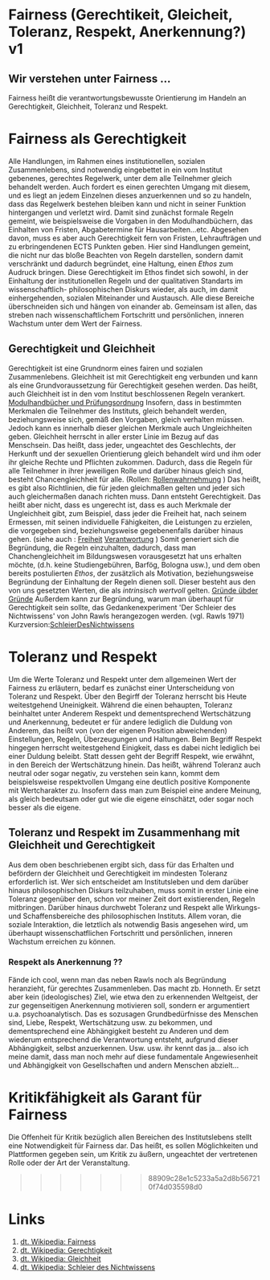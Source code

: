 <!---
   NAME - The NAME of this project is:
ethos

  FILE - The FILENAME of the current file is:
/v1.md

  CREATION - This project was CREATED on:
2017-01-28-16:15:00 UTC

  MODIFICATION - This project was last MODIFIED on:
2017-01-28-16:15:00 UTC

  VERSION - The current VERSION of this project is:
<git-commit-hash>-2017-01-28-16:15:00 UTC

  CREATOR(S) - This project was CREATED by:
Michael Czechowski, Martin Maga

  CONTACT - You can CONTACT the creator(s) or developer(s) of this project at:
E-Mail: mail@martinmaga.de

  COPYRIGHT - The COPYRIGHT holder of this project is:
COPYRIGHT (c) 2016 Martin Maga

  LICENSE - This project is LICENSED under the following license:
Martin Maga 2016 CC BY-SA 4.0 https://creativecommons.org

  SUBFILE – This is a SUBFILE! For more INFORMATION on this project go to:
/README.md
--->

# Fairness (Gerechtikeit, Gleicheit, Toleranz, Respekt, Anerkennung?) **v1**
## Wir verstehen unter Fairness …


Fairness heißt die verantwortungsbewusste Orientierung im Handeln an Gerechtigkeit, Gleichheit, Toleranz und Respekt.

# Fairness als Gerechtigkeit

Alle Handlungen, im Rahmen eines institutionellen, sozialen Zusammenlebens, sind notwendig eingebettet in ein vom Institut gebenenes, gerechtes Regelwerk, unter dem alle Teilnehmer gleich behandelt werden. Auch fordert es einen gerechten Umgang mit diesem, und es liegt an jedem Einzelnen dieses anzuerkennen und so zu handeln, dass das Regelwerk bestehen bleiben kann und nicht in seiner Funktion hintergangen und verletzt wird.
Damit sind zunächst formale Regeln gemeint, wie beispielsweise die Vorgaben in den Modulhandbüchern, das Einhalten von Fristen, Abgabetermine für Hausarbeiten...etc.
Abgesehen davon, muss es aber auch Gerechtigkeit fern von Fristen, Lehraufträgen und zu erbringendenen ECTS Punkten geben. Hier sind Handlungen gemeint, die nicht nur das bloße Beachten von Regeln darstellen, sondern damit verschränkt und dadurch begründet, eine Haltung, einen *Ethos* zum Audruck bringen.
Diese Gerechtigkeit im Ethos findet sich sowohl, in der Einhaltung der institutionellen Regeln und der qualitativen Standarts im wissenschaftlich- philosophischen Diskurs wieder, als auch, im damit einhergehenden, sozialen Miteinander und Austausch.
Alle diese Bereiche überschneiden sich und hängen von einander ab. Gemeinsam ist allen, das streben nach wissenschaftlichem Fortschritt und persönlichen, inneren Wachstum unter dem Wert der Fairness.

## Gerechtigkeit und Gleichheit

Gerechtigkeit ist eine Grundnorm eines fairen und sozialen Zusammenlebens. Gleichheit ist mit Gerechtigkeit eng verbunden und kann als eine Grundvoraussetzung für Gerechtigkeit gesehen werden. Das heißt, auch Gleichheit ist in den vom Institut beschlossenen Regeln verankert. [Modulhandbücher und Prüfungsordnung](http://www.uni-stuttgart.de/bologna/modulhandbuecher/index.html) Insofern, dass in bestimmten Merkmalen die Teilnehmer des Instituts, gleich behandelt werden, beziehungsweise sich, gemäß den Vorgaben, gleich verhalten müssen. Jedoch kann es innerhalb dieser gleichen Merkmale auch Ungleichheiten geben.
Gleichheit herrscht in aller erster Linie im Bezug auf das Menschsein. Das heißt, dass jeder, ungeachtet des Geschlechts, der Herkunft und der sexuellen Orientierung gleich behandelt wird und ihm oder ihr gleiche Rechte und Pflichten zukommen. Dadurch, dass die Regeln für alle Teilnehmer in ihrer jeweiligen Rolle und darüber hinaus gleich sind, besteht Chancengleichheit für alle. (Rollen: [Rollenwahrnehmung](../contents/actions/a3_roles.md) )
Das heißt, es gibt also Richtlinien, die für jeden gleichmaßen gelten und jeder sich auch gleichermaßen danach richten muss. Dann entsteht Gerechtigkeit. Das heißt aber nicht, dass es ungerecht ist, dass es auch Merkmale der Ungleichheit gibt, zum Beispiel, dass jeder die Freiheit hat, nach seinem Ermessen, mit seinen individuelle Fähigkeiten, die Leistungen zu erzielen, die vorgegeben sind, beziehungsweise gegebenenfalls darüber hinaus gehen. (siehe auch : [Freiheit](../contents/values/v2_freedom.md) [Verantwortung](../contents/values/v6_responsibility.md) )
Somit generiert sich die Begründung, die Regeln einzuhalten, dadurch, dass man Chanchengleichheit im Bildungswesen vorausgesetzt hat uns erhalten möchte, (d.h. keine Studiengebühren, Barfög, Bologna usw.), und dem oben bereits postulierten *Ethos*, der zusätzlich als Motivation, beziehungsweise Begründung der Einhaltung der Regeln dienen soll. Dieser besteht aus den von uns gesetzten Werten, die als *intrinsisch wertvoll* gelten. [Gründe übder Gründe](../contents/reasons/reasons.md) Außerdem kann zur Begründung, warum man überhaupt für Gerechtigkeit sein sollte, das Gedankenexperiment 'Der Schleier des Nichtwissens' von John Rawls herangezogen werden. (vgl. Rawls 1971)
Kurzversion:[SchleierDesNichtwissens](http://www.srf.ch/kultur/gesellschaft-religion/filosofix/was-ist-gerecht-gedankenexperiment-schleier-des-nichtwissens)

# Toleranz und Respekt

Um die Werte Toleranz und Respekt unter dem allgemeinen Wert der Fairness zu erläutern, bedarf es zunächst einer Unterscheidung von Toleranz und Respekt.
Über den Begirff der Toleranz herrscht bis Heute weitestgehend Uneinigkeit. Während die einen behaupten, Toleranz beinhaltet unter Anderem Respekt und dementsprechend Wertschätzung und Anerkennung, bedeutet er für andere lediglich die Duldung von Anderem, das heißt von (von der eigenen Position abweichenden) Einstellungen, Regeln, Überzeugungen und Haltungen.
Beim Begriff Respekt hingegen herrscht weitestgehend Einigkeit, dass es dabei nicht lediglich bei einer Duldung beleibt. Statt dessen geht der Begriff Respekt, wie erwähnt, in den Bereich der Wertschätzung hinein. Das heißt, während Toleranz auch neutral oder sogar negativ, zu verstehen sein kann, kommt dem beispielsweise respektvollen Umgang eine deutlich positive Komponente mit Wertcharakter zu. Insofern dass man zum Beispiel eine andere Meinung, als gleich bedeutsam oder gut wie die eigene einschätzt, oder sogar noch besser als die eigene.

## Toleranz und Respekt im Zusammenhang mit Gleichheit und Gerechtigkeit

Aus dem oben beschriebenen ergibt sich, dass für das Erhalten und befördern der Gleichheit und Gerechtigkeit im mindesten Toleranz erforderlich ist. Wer sich entscheidet am Institutsleben und dem darüber hinaus philosophischen Diskurs teilzuhaben, muss somit in erster Linie eine Toleranz gegenüber den, schon vor meiner Zeit dort existierenden, Regeln mitbringen. Darüber hinaus durchwebt Toleranz und Respekt alle Wirkungs- und Schaffensbereiche des philosophischen Instituts. Allem voran, die soziale Interaktion, die letztlich als notwendig Basis angesehen wird, um überhaupt wissenschatflichen Fortschritt und persönlichen, inneren Wachstum erreichen zu können.  

### Respekt als Anerkennung  ??

Fände ich cool, wenn man das neben Rawls noch als Begründung heranzieht, für gerechtes Zusammenleben. Das macht zb. Honneth. Er setzt aber kein (ideologisches) Ziel, wie etwa den zu erkennenden Weltgeist, der zur gegenseitigen Anerkennung motivieren soll, sondern er argumentiert u.a. psychoanalytisch. Das es sozusagen Grundbedürfnisse des Menschen sind, Liebe, Respekt, Wertschätzung usw. zu bekommen, und dementsprechend eine Abhängigkeit besteht zu Anderen und dem wiederum entsprechend die Verantwortung entsteht, aufgrund dieser Abhängigkeit, selbst anzuerkennen. Usw. usw. ihr kennt das ja... also ich meine damit, dass man noch mehr auf diese fundamentale Angewiesenheit und Abhängigkeit von Gesellschaften und andern Menschen abzielt... 

# Kritikfähigkeit als Garant für Fairness

Die Offenheit für Kritik bezüglich allen Bereichen des Institutslebens stellt eine Notwendigkeit für Fairness dar. Das heißt, es sollen Möglichkeiten und Plattformen gegeben sein, um Kritik zu äußern, ungeachtet der vertretenen Rolle oder der Art der Veranstaltung.



>>>>>>> 88909c28e1c5233a5a2d8b567210f74d035598d0
# Links
1. [dt. Wikipedia: Fairness](https://de.wikipedia.org/wiki/Fairness)
2. [dt. Wikipedia: Gerechtigkeit](https://de.wikipedia.org/wiki/Gerechtigkeit)
3. [dt. Wikipedia: Gleichheit](https://de.wikipedia.org/wiki/Gleichheit)
4. [dt. Wikipedia: Schleier des Nichtwissens](https://de.wikipedia.org/wiki/Schleier_des_Nichtwissens)
